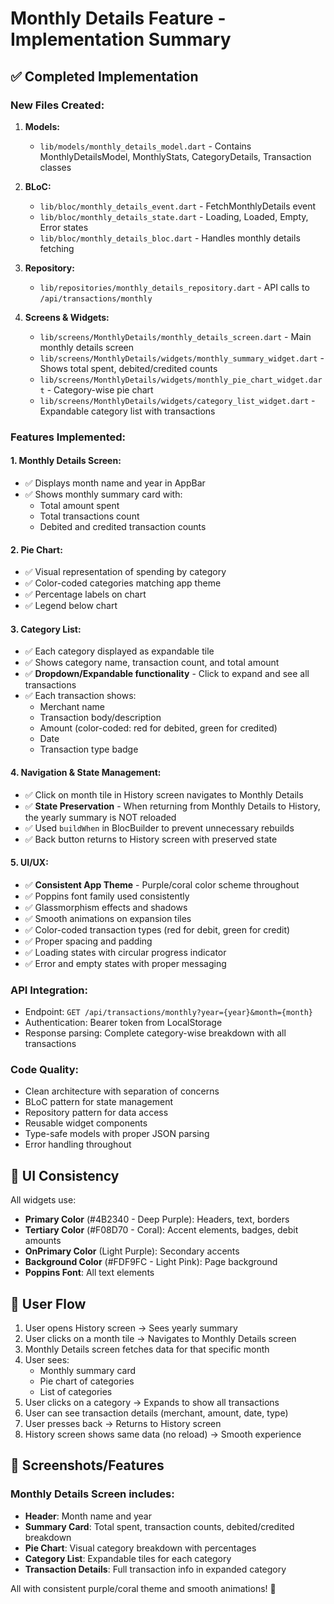 # Monthly Details Feature - Implementation Summary

## ✅ Completed Implementation

### **New Files Created:**

1. **Models:**
   - `lib/models/monthly_details_model.dart` - Contains MonthlyDetailsModel, MonthlyStats, CategoryDetails, Transaction classes

2. **BLoC:**
   - `lib/bloc/monthly_details_event.dart` - FetchMonthlyDetails event
   - `lib/bloc/monthly_details_state.dart` - Loading, Loaded, Empty, Error states
   - `lib/bloc/monthly_details_bloc.dart` - Handles monthly details fetching

3. **Repository:**
   - `lib/repositories/monthly_details_repository.dart` - API calls to `/api/transactions/monthly`

4. **Screens & Widgets:**
   - `lib/screens/MonthlyDetails/monthly_details_screen.dart` - Main monthly details screen
   - `lib/screens/MonthlyDetails/widgets/monthly_summary_widget.dart` - Shows total spent, debited/credited counts
   - `lib/screens/MonthlyDetails/widgets/monthly_pie_chart_widget.dart` - Category-wise pie chart
   - `lib/screens/MonthlyDetails/widgets/category_list_widget.dart` - Expandable category list with transactions

### **Features Implemented:**

#### **1. Monthly Details Screen:**
- ✅ Displays month name and year in AppBar
- ✅ Shows monthly summary card with:
  - Total amount spent
  - Total transactions count
  - Debited and credited transaction counts
  
#### **2. Pie Chart:**
- ✅ Visual representation of spending by category
- ✅ Color-coded categories matching app theme
- ✅ Percentage labels on chart
- ✅ Legend below chart

#### **3. Category List:**
- ✅ Each category displayed as expandable tile
- ✅ Shows category name, transaction count, and total amount
- ✅ **Dropdown/Expandable functionality** - Click to expand and see all transactions
- ✅ Each transaction shows:
  - Merchant name
  - Transaction body/description
  - Amount (color-coded: red for debited, green for credited)
  - Date
  - Transaction type badge

#### **4. Navigation & State Management:**
- ✅ Click on month tile in History screen navigates to Monthly Details
- ✅ **State Preservation** - When returning from Monthly Details to History, the yearly summary is NOT reloaded
- ✅ Used `buildWhen` in BlocBuilder to prevent unnecessary rebuilds
- ✅ Back button returns to History screen with preserved state

#### **5. UI/UX:**
- ✅ **Consistent App Theme** - Purple/coral color scheme throughout
- ✅ Poppins font family used consistently
- ✅ Glassmorphism effects and shadows
- ✅ Smooth animations on expansion tiles
- ✅ Color-coded transaction types (red for debit, green for credit)
- ✅ Proper spacing and padding
- ✅ Loading states with circular progress indicator
- ✅ Error and empty states with proper messaging

### **API Integration:**
- Endpoint: `GET /api/transactions/monthly?year={year}&month={month}`
- Authentication: Bearer token from LocalStorage
- Response parsing: Complete category-wise breakdown with all transactions

### **Code Quality:**
- Clean architecture with separation of concerns
- BLoC pattern for state management
- Repository pattern for data access
- Reusable widget components
- Type-safe models with proper JSON parsing
- Error handling throughout

## 🎨 UI Consistency

All widgets use:
- **Primary Color** (#4B2340 - Deep Purple): Headers, text, borders
- **Tertiary Color** (#F08D70 - Coral): Accent elements, badges, debit amounts
- **OnPrimary Color** (Light Purple): Secondary accents
- **Background Color** (#FDF9FC - Light Pink): Page background
- **Poppins Font**: All text elements

## 🔄 User Flow

1. User opens History screen → Sees yearly summary
2. User clicks on a month tile → Navigates to Monthly Details screen
3. Monthly Details screen fetches data for that specific month
4. User sees:
   - Monthly summary card
   - Pie chart of categories
   - List of categories
5. User clicks on a category → Expands to show all transactions
6. User can see transaction details (merchant, amount, date, type)
7. User presses back → Returns to History screen
8. History screen shows same data (no reload) → Smooth experience

## 📱 Screenshots/Features

### Monthly Details Screen includes:
- **Header**: Month name and year
- **Summary Card**: Total spent, transaction counts, debited/credited breakdown
- **Pie Chart**: Visual category breakdown with percentages
- **Category List**: Expandable tiles for each category
- **Transaction Details**: Full transaction info in expanded category

All with consistent purple/coral theme and smooth animations! 🎉
